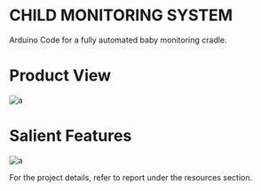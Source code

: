 # CHILD MONITORING SYSTEM
Arduino Code for a fully automated baby monitoring cradle.


# Product View

![a]()

# Salient Features

![a]()



For the project details, refer to report under the resources section.
